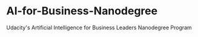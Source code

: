 # AI-for-Business-Nanodegree
Udacity's Artificial Intelligence for Business Leaders Nanodegree Program

